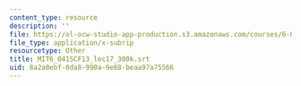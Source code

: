 ```yaml
---
content_type: resource
description: ''
file: https://ol-ocw-studio-app-production.s3.amazonaws.com/courses/6-041sc-probabilistic-systems-analysis-and-applied-probability-fall-2013/8a2a0ebf0da8990a9e68beaa97a75566_MIT6_041SCF13_lec17_300k.srt
file_type: application/x-subrip
resourcetype: Other
title: MIT6_041SCF13_lec17_300k.srt
uid: 8a2a0ebf-0da8-990a-9e68-beaa97a75566
---
```

